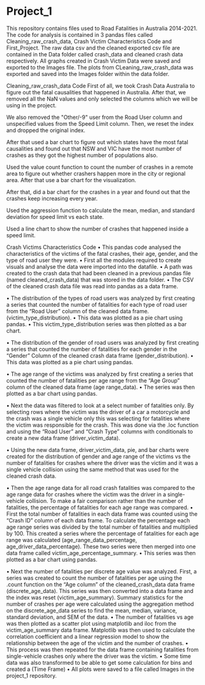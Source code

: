 # Project_1
This repository contains files used to Road Fatalities in Australia 2014-2021. The code for analysis is contained in 3 pandas files called Cleaning_raw_crash_data, Crash Victim Characteristics Code and First_Project. The raw data csv and the cleaned exported csv file are contained in the Data folder called crash_data and cleaned crash data respectively. All graphs created in Crash Victim Data were saved and exported to the Images file. The plots from CLeaning_raw_crash_data was exported and saved into the Images folder within the data folder.  


Cleaning_raw_crash_data Code
First of all, we took Crash Data Australia to figure out the fatal causalities that happened in Australia. After that, we removed all the NaN values and only selected the columns which we will be using in the project.

We also removed the "Other/-9" user from the Road User column and unspecified values from the Speed Limit column. Then, we reset the index and dropped the original index.

After that used a bar chart to figure out which states have the most fatal causalities and found out that NSW and VIC have the most number of crashes as they got the highest number of populations also.

Used the value count function to count the number of crashes in a remote area to figure out whether crashers happen more in the city or regional area. After that use a bar chart for the visualization.

After that, did a bar chart for the crashes in a year and found out that the crashes keep increasing every year.

Used the aggression function to calculate the mean, median, and standard deviation for speed limit vs each state.

Used a line chart to show the number of crashes that happened inside a speed limit.

Crash Victims Characteristics Code 
•	This pandas code analysed the characteristics of the victims of the fatal crashes, their age, gender, and the type of road user they were. 
•	First all the modules required to create visuals and analyse the data were imported into the datafile. 
•	A path was created to the crash data that had been cleaned in a previous pandas file (named cleaned_crash_data) that was stored in the data folder. 
•	The CSV of the cleaned crash data file was read into pandas as a data frame. 

•	The distribution of the types of road users was analyzed by first creating a series that counted the number of fatalities for each type of road user from the “Road User” column of the cleaned data frame. (victim_type_distribution).
•	This data was plotted as a pie chart using pandas. 
•	This victim_type_distribution series was then plotted as a bar chart. 

•	The distribution of the gender of road users was analyzed by first creating a series that counted the number of fatalities for each gender in the “Gender” Column of the cleaned crash data frame (gender_distribution).
•	This data was plotted as a pie chart using pandas. 

•	The age range of the victims was analyzed by first creating a series that counted the number of fatalities per age range from the “Age Group” column of the cleaned data frame  (age range_data).
•	The series was then plotted as a bar chart using pandas. 

•	Next the data was filtered to look at a select number of fatalities only. By selecting rows where the victim was the driver of a car a motorcycle and the crash was a single vehicle only this was selecting for fatalities where the victim was responsible for the crash. This was done via the .loc function and using the “Road User” and “Crash Type” columns with conditionals to create a new data frame (driver_victim_data). 

•	Using the new data frame, driver_victim_data, pie, and bar charts were created for the distribution of gender and age range of the victims vs the number of fatalities for crashes where the driver was the victim and it was a single vehicle collision using the same method that was used for the cleaned crash data. 


•	Then the age range data for all road crash fatalities was compared to the age range data for crashes where the victim was the driver in a single-vehicle collision. To make a fair comparison rather than the number of fatalities, the percentage of fatalities for each age range was compared. 
•	First the total number of fatalities in each data frame was counted using the “Crash ID” column of each data frame. To calculate the percentage each age range series was divided by the total number of fatalities and multiplied by 100. This created a series where the percentage of fatalities for each age range was calculated (age_range_data_percentage, age_driver_data_percentage). These two series were then merged into one data frame called victim_age_percentage_summary. 
•	This series was then plotted as a bar chart using pandas.

•	Next the number of fatalities per discrete age value was analyzed. First, a series was created to count the number of fatalities per age using the .count function on the “Age column” of the cleaned_crash_data data frame  (discrete_age_data). This series was then converted into a data frame and the index was reset (victim_age_summary). Summary statistics for the number of crashes per age were calculated using the aggregation method on the discrete_age_data series to find the mean, median, variance, standard deviation, and SEM of the data.
•	The number of fatalities vs age was then plotted as a scatter plot using matplotlib and iloc from the victim_age_summary data frame. Matplotlib was then used to calculate the correlation coefficient and a linear regression model to show the relationship between the age of the victim and the number of crashes.
•	This process was then repeated for the data frame containing fatalities from single-vehicle crashes only where the driver was the victim. 
•	Some time data was also transformed to be able to get some calculation for bins and created a (Time Frame) 
•	All plots were saved to a file called Images in the project_1 repository. 


